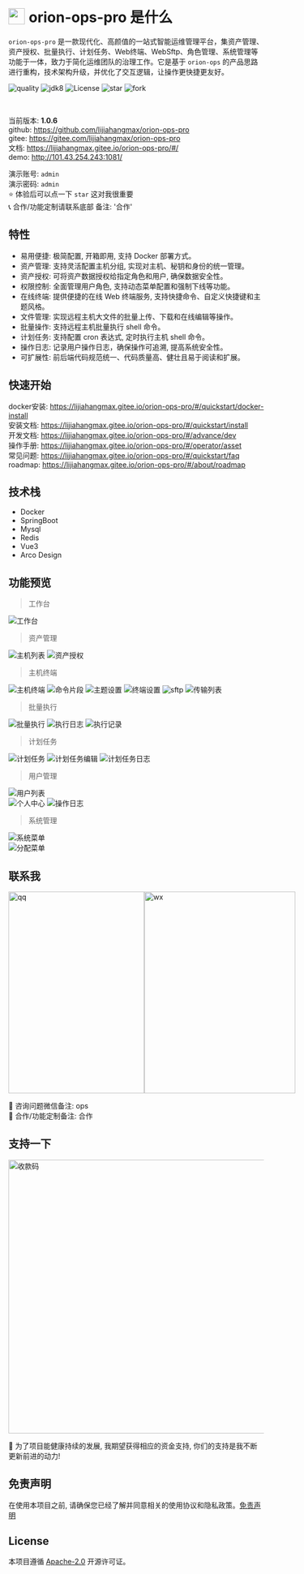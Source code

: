 <h1 style="display: flex; align-items: center;">
 <img style="margin-right: 8px;" src="./assert/logo.svg" width="32px" height="32px"/> orion-ops-pro 是什么
</h1>

`orion-ops-pro`
是一款现代化、高颜值的一站式智能运维管理平台，集资产管理、资产授权、批量执行、计划任务、Web终端、WebSftp、角色管理、系统管理等功能于一体，致力于简化运维团队的治理工作。它是基于 `orion-ops`
的产品思路进行重构，技术架构升级，并优化了交互逻辑，让操作更快捷更友好。

<p style="text-align: left">
    <a target="_blank" style="text-decoration: none" href="https://app.codacy.com/gh/lijiahangmax/orion-ops-pro/dashboard?utm_source=gh&utm_medium=referral&utm_content=&utm_campaign=Badge_grade">
        <img src="https://app.codacy.com/project/badge/Grade/49eaab3a9a474af3b87e1d21ffec71c4" alt="quality"/>
    </a>
	<a target="_blank" style="text-decoration: none" href="https://www.oracle.com/java/technologies/javase/javase-jdk8-downloads.html">
		<img src="https://img.shields.io/badge/JDK-8+-green.svg" alt="jdk8"/>
	</a>
	<a target="_blank" style="text-decoration: none" href="https://www.apache.org/licenses/LICENSE-2.0">
		<img src="https://img.shields.io/github/license/lijiahangmax/orion-ops-pro" alt="License"/>
	</a>
	<a target="_blank" style="text-decoration: none" href="https://gitee.com/lijiahangmax/orion-ops-pro/stargazers">
		<img src="https://gitee.com/lijiahangmax/orion-ops-pro/badge/star.svg?theme=dark" alt="star"/>
	</a>
	<a target="_blank" style="text-decoration: none" href="https://gitee.com/lijiahangmax/orion-ops-pro/members">
		<img src="https://gitee.com/lijiahangmax/orion-ops-pro/badge/fork.svg?theme=dark" alt="fork"/>
	</a>		
	<!-- <a target="_blank" style="text-decoration: none" href="https://github.com/lijiahangmax/orion-ops-pro">
		<img src="https://img.shields.io/github/stars/lijiahangmax/orion-ops-pro.svg?style=social" alt="star"/>
	</a> -->	
</p>

<br/>  

当前版本: **1.0.6**  
github: https://github.com/lijiahangmax/orion-ops-pro  
gitee: https://gitee.com/lijiahangmax/orion-ops-pro  
文档: https://lijiahangmax.gitee.io/orion-ops-pro/#/    
demo: http://101.43.254.243:1081/

演示账号: `admin`    
演示密码: `admin`  
⭐ 体验后可以点一下 `star` 这对我很重要  
📞 合作/功能定制请联系底部 备注: '合作'

## 特性

* 易用便捷: 极简配置, 开箱即用, 支持 Docker 部署方式。
* 资产管理: 支持灵活配置主机分组, 实现对主机、秘钥和身份的统一管理。
* 资产授权: 可将资产数据授权给指定角色和用户, 确保数据安全性。
* 权限控制: 全面管理用户角色, 支持动态菜单配置和强制下线等功能。
* 在线终端: 提供便捷的在线 Web 终端服务, 支持快捷命令、自定义快捷键和主题风格。
* 文件管理: 实现远程主机大文件的批量上传、下载和在线编辑等操作。
* 批量操作: 支持远程主机批量执行 shell 命令。
* 计划任务: 支持配置 cron 表达式, 定时执行主机 shell 命令。
* 操作日志: 记录用户操作日志，确保操作可追溯, 提高系统安全性。
* 可扩展性: 前后端代码规范统一、代码质量高、健壮且易于阅读和扩展。

## 快速开始

docker安装: https://lijiahangmax.gitee.io/orion-ops-pro/#/quickstart/docker-install   
安装文档: https://lijiahangmax.gitee.io/orion-ops-pro/#/quickstart/install   
开发文档: https://lijiahangmax.gitee.io/orion-ops-pro/#/advance/dev   
操作手册: https://lijiahangmax.gitee.io/orion-ops-pro/#/operator/asset  
常见问题: https://lijiahangmax.gitee.io/orion-ops-pro/#/quickstart/faq  
roadmap: https://lijiahangmax.gitee.io/orion-ops-pro/#/about/roadmap

## 技术栈

* Docker
* SpringBoot
* Mysql
* Redis
* Vue3
* Arco Design

## 功能预览

> 工作台

![工作台](./assert/img/workplace.png "工作台")

> 资产管理

![主机列表](./assert/img/asset_host_list.png "主机列表")
![资产授权](./assert/img/asset_grant.png "资产授权")

> 主机终端

![主机终端](./assert/img/terminal_ssh.png "主机终端")
![命令片段](./assert/img/terminal_snippet.png "命令片段")
![主题设置](./assert/img/terminal_theme.png "主题设置")
![终端设置](./assert/img/terminal_setting.png "终端设置")
![sftp](./assert/img/terminal_sftp.png "sftp")
![传输列表](./assert/img/terminal_transfer.png "传输列表")

> 批量执行

![批量执行](./assert/img/batch_exec.png "批量执行")
![执行日志](./assert/img/batch_exec_log.png "执行日志")
![执行记录](./assert/img/batch_exec_record.png "执行记录")

> 计划任务

![计划任务](./assert/img/exec_job.png "计划任务")
![计划任务编辑](./assert/img/exec_job_edit.png "计划任务编辑")
![计划任务日志](./assert/img/exec_job_log.png "计划任务日志")

> 用户管理

![用户列表](./assert/img/user_list.png "用户列表")  
![个人中心](./assert/img/user_info.png "个人中心")
![操作日志](./assert/img/user_operator_log.png "操作日志")

> 系统管理

![系统菜单](./assert/img/system_menu.png "系统菜单")  
![分配菜单](./assert/img/user_grant_menu.png "分配菜单")

## 联系我

<div style="display: flex;">
  <img src="./assert/img/qq_group1.jpg" alt="qq" width="268px" height="398px"/>  
  <img src="./assert/img/wx.jpg" alt="wx" width="298px" height="398px"/>  
</div>

📧 咨询问题微信备注: ops  
📧 合作/功能定制备注: 合作

## 支持一下

<img src="./assert/img/support_pay.jpg" alt="收款码" width="540px"/>  

🎁 为了项目能健康持续的发展, 我期望获得相应的资金支持, 你们的支持是我不断更新前进的动力!

## 免责声明

在使用本项目之前, 请确保您已经了解并同意相关的使用协议和隐私政策。[免责声明](DISCLAIMER.md)

## License

本项目遵循 [Apache-2.0](https://github.com/lijiahangmax/orion-ops-pro/blob/main/LICENSE) 开源许可证。  
